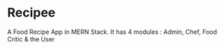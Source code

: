 # Recipee
A Food Recipe App in MERN Stack. It has 4 modules : Admin, Chef, Food Critic &amp; the User
